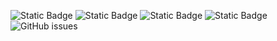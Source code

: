 ![Static Badge](https://img.shields.io/badge/blacklists-60-000000) ![Static Badge](https://img.shields.io/badge/blacklisted-2819634-cc0000) ![Static Badge](https://img.shields.io/badge/whitelisted-2245-00CC00) ![Static Badge](https://img.shields.io/badge/streaming_blacklist-28107-000000) ![GitHub issues](https://img.shields.io/github/issues/fabriziosalmi/blacklists)
